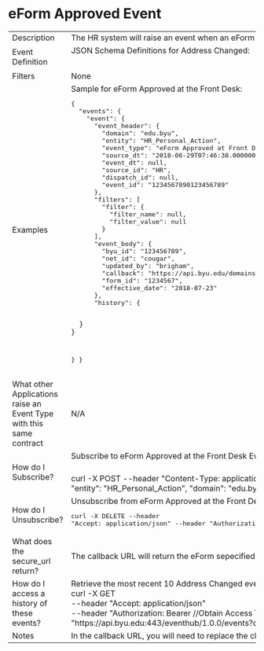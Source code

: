 # eForm Approved Event

<table align="center">
    <tr>
        <td>Description</td>
        <td>The HR system will raise an event when an eForm is approved at the front desk.</td>
    </tr>
    <tr>
        <td>Event Definition</td>
        <td>JSON Schema Definitions for Address Changed:<br><pre></pre></td>
    </tr>
    <tr>
        <td>Filters</td>
        <td>None</td>
    </tr>
    <tr>
        <td>Examples</td>
        <td>Sample for eForm Approved at the Front Desk:<br><pre>{
  "events": {
    "event": {
      "event_header": {
        "domain": "edu.byu",
        "entity": "HR_Personal_Action",
        "event_type": "eForm Approved at Front Desk",
        "source_dt": "2018-06-29T07:46:38.000000-06:00",
        "event_dt": null,
        "source_id": "HR",
        "dispatch_id": null,
        "event_id": "1234567890123456789"
      },
      "filters": [
        "filter": {
          "filter_name": null,
          "filter_value": null
        }
      ],
      "event_body": {
        "byu_id": "123456789",
        "net_id": "cougar",
        "updated_by": "brigham",
        "callback": "https://api.byu.edu/domains/erp/hr/eform/v1?form_id=1234567",
        "form_id": "1234567",
        "effective_date": "2018-07-23"
      },
      "history": {
        
      }
    }
  }
}</pre></td>
    </tr>
    <tr>
        <td>What other Applications raise an Event Type with this same contract</td>
        <td>N/A</td>
    </tr>
    <tr>
        <td>How do I Subscribe?</td>
        <td>Subscribe to eForm Approved at the Front Desk Event<br><pre></pre>curl -X POST 
--header "Content-Type: application/json" 
--header "Accept: application/json" 
--header "Authorization: Bearer xxxxxx" 
-d "{
  \"subscription\": {
    \"event_type\": \"eForm Approved at the Front Desk\",
    \"entity\": \"HR_Personal_Action\",
    \"domain\": \"edu.byu\"
  }
}" "https://api.byu.edu:443/domains/eventhub/1.0.0/subscriptions"</td>
    </tr>
    <tr>
        <td>How do I Unsubscribe?</td>
        <td>Unsubscribe from eForm Approved at the Front Desk  Event<br><pre>curl -X DELETE 
--header "Accept: application/json" 
--header "Authorization: Bearer xxxxxx"
"https://api.byu.edu:443/domains/eventhub/1.0.0/subscriptions/edu.byu/HR_Personal_Action/eForm%20Approved%20by%20the%20Front%20Desk"</pre></td>
    </tr>
    <tr>
        <td>What does the secure_url return?</td>
        <td>The callback URL will return the eForm sepecified at the response.</td>
    </tr>
    <tr>
        <td>How do I access a history of these events?</td>
        <td>Retrieve the most recent 10 Address Changed events from the Archive<br>curl -X GET<br>--header "Accept: application/json"<br> --header "Authorization: Bearer //Obtain Access Token in API Store//" <br>"htt<span></span>ps://api.byu.edu:443/eventhub/1.0.0/events?count=10"</td>
    </tr>
    <tr>
        <td>Notes</td>
        <td>In the callback URL, you will need to replace the characters "%26" with the "&" (ampersand) character to make it a valid URL.</td>
    </tr>
</table>
